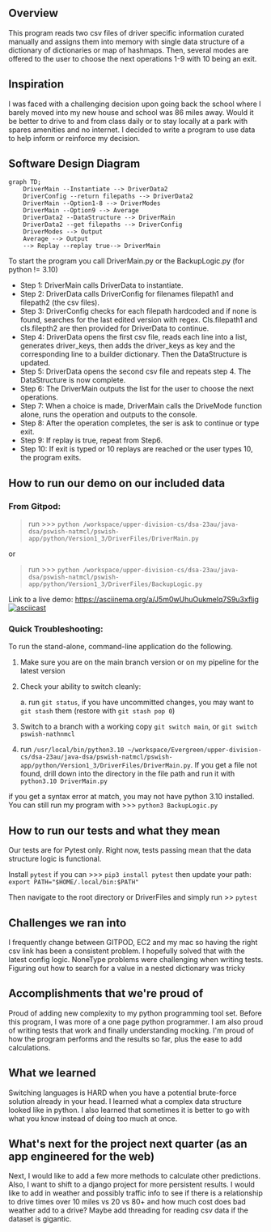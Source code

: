 ## Overview
This program reads two csv files of driver specific information curated manually and assigns them into memory with single data structure of a dictionary of dictionaries or map of hashmaps.
Then, several modes are offered to the user to choose the next operations 1-9 with 10 being an exit.

## Inspiration
I was faced with a challenging decision upon going back the school where I barely moved into my new house and school was 86 miles away. Would it be better to drive to and from class daily or to stay locally at a park with spares amenities and no internet. I decided to write a program to use data to help inform or reinforce my decision.

## Software Design Diagram

```mermaid
graph TD;
    DriverMain --Instantiate --> DriverData2
    DriverConfig --return filepaths --> DriverData2
    DriverMain --Option1-8 --> DriverModes
    DriverMain --Option9 --> Average
    DriverData2 --DataStructure --> DriverMain
    DriverData2 --get filepaths --> DriverConfig
    DriverModes --> Output
    Average --> Output
    --> Replay --replay true--> DriverMain

```

To start the program you call DriverMain.py or the BackupLogic.py (for python != 3.10)

* Step 1: DriverMain calls DriverData to instantiate.
* Step 2: DriverData calls DriverConfig for filenames filepath1 and filepath2 (the csv files).
* Step 3: DriverConfig checks for each filepath hardcoded and if none is found, searches for the last edited version with regex. Cls.filepath1 and cls.filepth2 are then provided for DriverData to continue.
* Step 4: DriverData opens the first csv file, reads each line into a list, generates driver_keys, then adds the driver_keys as key and the corresponding line to a builder dictionary. Then the DataStructure is updated.
* Step 5: DriverData opens the second csv file and repeats step 4. The DataStructure is now complete.
* Step 6: The DriverMain outputs the list for the user to choose the next operations.
* Step 7: When a choice is made, DriverMain calls the DriveMode function alone, runs the operation and outputs to the console.
* Step 8: After the operation completes, the ser is ask to continue or type exit.
* Step 9: If replay is true, repeat from Step6.
* Step 10: If exit is typed or 10 replays are reached or the user types 10, the program exits.
## How to run our demo on our included data

### From Gitpod:
> run >>> `python /workspace/upper-division-cs/dsa-23au/java-dsa/pswish-natmcl/pswish-app/python/Version1_3/DriverFiles/DriverMain.py`

or
>run >>> `python /workspace/upper-division-cs/dsa-23au/java-dsa/pswish-natmcl/pswish-app/python/Version1_3/DriverFiles/BackupLogic.py`

Link to a live demo: https://asciinema.org/a/J5m0wUhuOukmelq7S9u3xflig
[![asciicast](https://asciinema.org/a/J5m0wUhuOukmelq7S9u3xflig.svg)](https://asciinema.org/a/J5m0wUhuOukmelq7S9u3xflig)

### Quick Troubleshooting:
To run the stand-alone, command-line application do the following.
    
1. Make sure you are on the main branch version or on my pipeline for the latest version
        
2. Check your ability to switch cleanly:
    
    a. run  `git status`, if you have uncommitted changes, you may want to `git stash` them (restore with `git stash pop 0`)

3. Switch to a branch with a working copy
    `git switch main`,  or   `git switch pswish-nathnmcl`

4. run `/usr/local/bin/python3.10 ~/workspace/Evergreen/upper-division-cs/dsa-23au/java-dsa/pswish-natmcl/pswish-app/python/Version1_3/DriverFiles/DriverMain.py`. If you get a file not found, drill down into the directory in the file path and run it with `python3.10 DriverMain.py`

if you get a syntax error at match, you may not have python 3.10 installed. You can still run my program with >>> `python3 BackupLogic.py`

## How to run our tests and what they mean
Our tests are for Pytest only. 
Right now, tests passing mean that the data structure logic is functional. 

Install `pytest` if you can >>> `pip3 install pytest`
then update your path: `export PATH="$HOME/.local/bin:$PATH"`

Then navigate to the root directory or DriverFiles and simply run >> `pytest`

## Challenges we ran into
I frequently change between GITPOD, EC2 and my mac so having the right csv link has been a consistent problem. I hopefully solved that with the latest config logic. 
NoneType problems were challenging when writing tests.
Figuring out how to search for a value in a nested dictionary was tricky

## Accomplishments that we're proud of
Proud of adding new complexity to my python programming tool set. Before this program, I was more of a one page python programmer. I am also proud of writing tests that work and finally understanding mocking.
I'm proud of how the program performs and the results so far, plus the ease to add calculations.

## What we learned
Switching languages is HARD when you have a potential brute-force solution already in your head.
I learned what a complex data structure looked like in python. I also learned that sometimes it is better to go with what you know instead of doing too much at once.

## What's next for the project next quarter (as an app engineered for the web)
Next, I would like to add a few more methods to calculate other predictions. Also, I want to shift to a django project for more persistent results. I would like to add in weather and possibly traffic info to see if there is a relationship to drive times over 10 miles vs 20 vs 80+ and how much cost does bad weather add to a drive? Maybe add threading for reading csv data if the dataset is gigantic.

